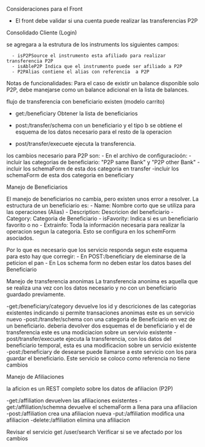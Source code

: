 Consideraciones para el Front
  - El front debe validar si una cuenta puede realizar las transferencias P2P


Consolidado Cliente (Login)

  se agregara a la estrutura de los instruments los siguientes campos:

      - isP2PSource el instrumento esta afiliado para realizar transferencia P2P
      - isAbleP2P Indica que el instrumento puede ser afiliado a P2P
      - P2PAlias contiene el alias con referencia  a P2P

  Notas de funcionalidades:
    Para el caso de existir un balance disponible solo P2P, debe manejarse como un balance adicional en la lista de balances.

flujo de transferencia con beneficiario existen (modelo carrito)

  - get:/beneficiary Obtener la lista de beneficiarios

  - post:/transfer/schema con un beneficiario y el tipo b se obtiene el esquema de los datos necesario para el resto de la operacion

  - post/transfer/execuete ejecuta la transferencia.

  los cambios necesario para P2P son:
    - En el archivo de configuracioón:
      -incluir las categorias de beneficiario: "P2P same Bank" y "P2P other Bank"
      -incluir los schemaForm de esta dos categoria en transfer
      -incluir los schemaForm de esta dos categoria en beneficiary

Manejo de Beneficiarios

  El manejo de beneficiarios no cambia, pero existen unos error a resolver.
  La estructura de un beneficiario es:
    - Name: Nombre corto que se utiliza para las operaciones (Alias)
    - Description: Descricion del beneficiario
    - Category: Categoria de Beneficiario
    - isFavority: Indica si es un beneficiario favorito o no
    - Extrainfo: Toda la información necesaria para realizar la operacion segun la categoria. Esto se configura en los schemForm asociados.

  Por lo que es necesario que los servicio responda segun este esquema para esto hay que corregir:
    - En POST:/beneficiary de eleminarse de la peticion el pan
    - En Los schema form no deben estar los datos bases del Beneficiario

Manejo de transferencia anonimas
  La transferencia anonima es aquella que se realiza una vez con los datos necesario y no con un beneficiario guardado previamente.

  -get:/beneficiary/category devuelve  los id y descriciones de las categorias existentes indicando si permite transaciones anonimas este es un servicio nuevo
  -post:/transfer/schema con una categoria de Beneficiario en vez de un beneficiario. deberia devolver dos esquemas el de beneficiario y el de transferencia este es una modiciacion sobre un servivio existente
  -post/transfer/execuete ejecuta la transferencia, con los datos del beneficiario temporal, esta es una modificacion sobre un servicio existente
  -post:/beneficiary de desearse puede llamarse a este servicio con los para guardar el beneficiario. Este servicio se coloco como referencia no tiene cambios


Manejo de Afiliaciones

  la aficion es un REST completo sobre los datos de afiliacion (P2P)

  -get:/affiliation devuelven las afiliaciones existentes
  -get:/affiliation/schemna devuelve el schemaForm a llena para una afiliacion
  -post:/affiliation crea una afiliacion nueva
  -put:/affiliation modifica una afiliacion
  -delete:/affiliation elimina una afiliacion


Revisar el servicio get /user/search
Verificar si se ve afectado por los cambios




